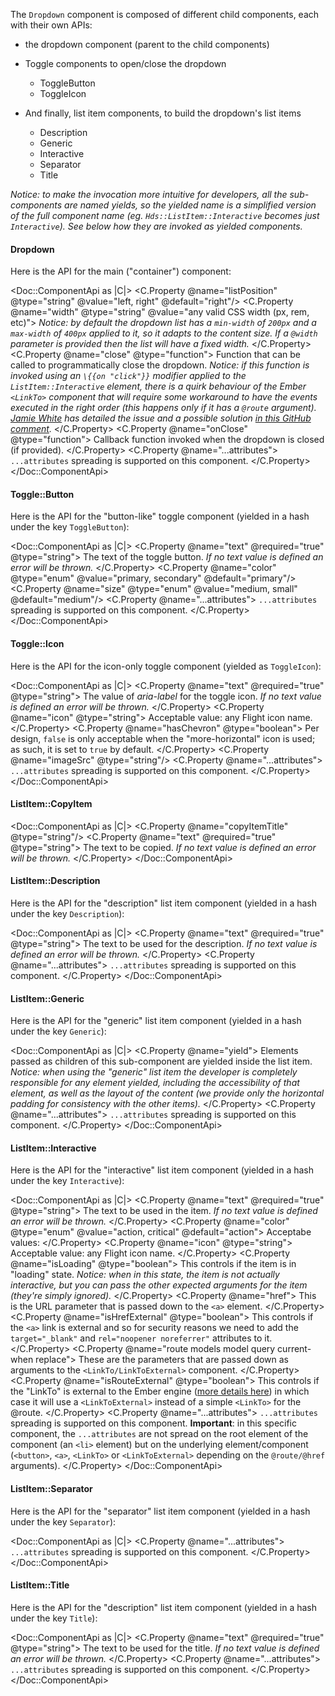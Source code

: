 The `Dropdown` component is composed of different child components, each with their own APIs:

*   the dropdown component (parent to the child components)
*   Toggle components to open/close the dropdown
    
    *   ToggleButton
    *   ToggleIcon
*   And finally, list item components, to build the dropdown's list items
    
    *   Description
    *   Generic
    *   Interactive
    *   Separator
    *   Title

_Notice: to make the invocation more intuitive for developers, all the sub-components are named yields, so the yielded name is a simplified version of the full component name (eg. `Hds::ListItem::Interactive` becomes just `Interactive`). See below how they are invoked as yielded components._

#### Dropdown

Here is the API for the main ("container") component:

<Doc::ComponentApi as |C|>
  <C.Property @name="listPosition" @type="string" @value="left, right" @default="right"/>
  <C.Property @name="width" @type="string" @value="any valid CSS width (px, rem, etc)">
    _Notice: by default the dropdown list has a `min-width` of `200px` and a `max-width` of `400px` applied to it, so it adapts to the content size. If a `@width` parameter is provided then the list will have a fixed width._
  </C.Property>
  <C.Property @name="close" @type="function">
    Function that can be called to programmatically close the dropdown. _Notice: if this function is invoked using an `\{{on "click"}}` modifier applied to the `ListItem::Interactive` element, there is a quirk behaviour of the Ember `<LinkTo>` component that will require some workaround to have the events executed in the right order (this happens only if it has a `@route` argument). [Jamie White](https://github.com/jgwhite) has detailed the issue and a possible solution [in this GitHub comment](https://github.com/hashicorp/design-system/pull/399#issuecomment-1171186772)._
  </C.Property>
  <C.Property @name="onClose" @type="function">
    Callback function invoked when the dropdown is closed (if provided).
  </C.Property>
  <C.Property @name="...attributes">
    `...attributes` spreading is supported on this component.
  </C.Property>
</Doc::ComponentApi>

#### Toggle::Button

Here is the API for the "button-like" toggle component (yielded in a hash under the key `ToggleButton`):

<Doc::ComponentApi as |C|>
  <C.Property @name="text" @required="true" @type="string">
    The text of the toggle button. _If no text value is defined an error will be thrown._
  </C.Property>
  <C.Property @name="color" @type="enum" @value="primary, secondary" @default="primary"/>
  <C.Property @name="size" @type="enum" @value="medium, small" @default="medium"/>
  <C.Property @name="...attributes">
    `...attributes` spreading is supported on this component.
  </C.Property>
</Doc::ComponentApi>

#### Toggle::Icon

Here is the API for the icon-only toggle component (yielded as `ToggleIcon`):

<Doc::ComponentApi as |C|>
  <C.Property @name="text" @required="true" @type="string">
    The value of _aria-label_ for the toggle icon. _If no text value is defined an error will be thrown._
  </C.Property>
  <C.Property @name="icon" @type="string">
    Acceptable value: any Flight icon name.
  </C.Property>
  <C.Property @name="hasChevron" @type="boolean">
    Per design, `false` is only acceptable when the "more-horizontal" icon is used; as such, it is set to `true` by default.
  </C.Property>
  <C.Property @name="imageSrc" @type="string"/>
  <C.Property @name="...attributes">
    `...attributes` spreading is supported on this component.
  </C.Property>
</Doc::ComponentApi>

#### ListItem::CopyItem

<Doc::ComponentApi as |C|>
  <C.Property @name="copyItemTitle" @type="string"/>
  <C.Property @name="text" @required="true" @type="string">
    The text to be copied. _If no text value is defined an error will be thrown._
  </C.Property>
</Doc::ComponentApi>

#### ListItem::Description

Here is the API for the "description" list item component (yielded in a hash under the key `Description`):

<Doc::ComponentApi as |C|>
  <C.Property @name="text" @required="true" @type="string">
    The text to be used for the description. _If no text value is defined an error will be thrown._
  </C.Property>
  <C.Property @name="...attributes">
    `...attributes` spreading is supported on this component.
  </C.Property>
</Doc::ComponentApi>

#### ListItem::Generic

Here is the API for the "generic" list item component (yielded in a hash under the key `Generic`):

<Doc::ComponentApi as |C|>
  <C.Property @name="yield">
    Elements passed as children of this sub-component are yielded inside the list item. _Notice: when using the "generic" list item the developer is completely responsible for any element yielded, including the accessibility of that element, as well as the layout of the content (we provide only the horizontal padding for consistency with the other items)._
  </C.Property>
  <C.Property @name="...attributes">
    `...attributes` spreading is supported on this component.
  </C.Property>
</Doc::ComponentApi>

#### ListItem::Interactive

Here is the API for the "interactive" list item component (yielded in a hash under the key `Interactive`):

<Doc::ComponentApi as |C|>
  <C.Property @name="text" @required="true" @type="string">
    The text to be used in the item. _If no text value is defined an error will be thrown._
  </C.Property>
  <C.Property @name="color" @type="enum" @value="action, critical" @default="action">
    Acceptabe values:
  </C.Property>
  <C.Property @name="icon" @type="string">
    Acceptable value: any Flight icon name.
  </C.Property>
  <C.Property @name="isLoading" @type="boolean">
    This controls if the item is in "loading" state. _Notice: when in this state, the item is not actually interactive, but you can pass the other expected arguments for the item (they're simply ignored)._
  </C.Property>
  <C.Property @name="href">
    This is the URL parameter that is passed down to the `<a>` element.
  </C.Property>
  <C.Property @name="isHrefExternal" @type="boolean">
    This controls if the `<a>` link is external and so for security reasons we need to add the `target="_blank"` and `rel="noopener noreferrer"` attributes to it.
  </C.Property>
  <C.Property @name="route models model query current-when replace">
    These are the parameters that are passed down as arguments to the `<LinkTo/LinkToExternal>` component.
  </C.Property>
  <C.Property @name="isRouteExternal" @type="boolean">
    This controls if the "LinkTo" is external to the Ember engine ([more details here](https://ember-engines.com/docs/link-to-external)) in which case it will use a `<LinkToExternal>` instead of a simple `<LinkTo>` for the @route.
  </C.Property>
  <C.Property @name="...attributes">
    `...attributes` spreading is supported on this component. **Important**: in this specific component, the `...attributes` are not spread on the root element of the component (an `<li>` element) but on the underlying element/component (`<button>`, `<a>`, `<LinkTo>` or `<LinkToExternal>` depending on the `@route/@href` arguments).
  </C.Property>
</Doc::ComponentApi>

#### ListItem::Separator

Here is the API for the "separator" list item component (yielded in a hash under the key `Separator`):

<Doc::ComponentApi as |C|>
  <C.Property @name="...attributes">
    `...attributes` spreading is supported on this component.
  </C.Property>
</Doc::ComponentApi>

#### ListItem::Title

Here is the API for the "description" list item component (yielded in a hash under the key `Title`):

<Doc::ComponentApi as |C|>
  <C.Property @name="text" @required="true" @type="string">
    The text to be used for the title. _If no text value is defined an error will be thrown._
  </C.Property>
  <C.Property @name="...attributes">
    `...attributes` spreading is supported on this component.
  </C.Property>
</Doc::ComponentApi>